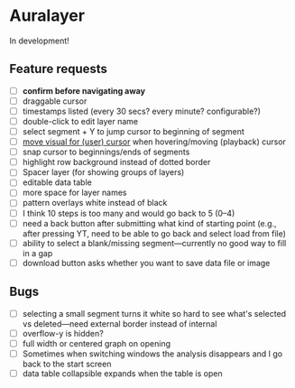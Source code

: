 # Auralayer

In development!

## Feature requests

- [ ] **confirm before navigating away**
- [ ] draggable cursor
- [ ] timestamps listed (every 30 secs? every minute? configurable?)
- [ ] double-click to edit layer name
- [ ] select segment + Y to jump cursor to beginning of segment
- [ ] [move visual for (user) cursor](https://developer.mozilla.org/en-US/docs/Web/CSS/cursor) when hovering/moving (playback) cursor
- [ ] snap cursor to beginnings/ends of segments
- [ ] highlight row background instead of dotted border
- [ ] Spacer layer (for showing groups of layers)
- [ ] editable data table
- [ ] more space for layer names
- [ ] pattern overlays white instead of black
- [ ] I think 10 steps is too many and would go back to 5 (0–4)
- [ ] need a back button after submitting what kind of starting point (e.g., after pressing YT, need to be able to go back and select load from file)
- [ ] ability to select a blank/missing segment—currently no good way to fill in a gap
- [ ] download button asks whether you want to save data file or image

## Bugs 

- [ ] selecting a small segment turns it white so hard to see what's selected vs deleted—need external border instead of internal
- [ ] overflow-y is hidden?
- [ ] full width or centered graph on opening
- [ ] Sometimes when switching windows the analysis disappears and I go back to the start screen
- [ ] data table collapsible expands when the table is open